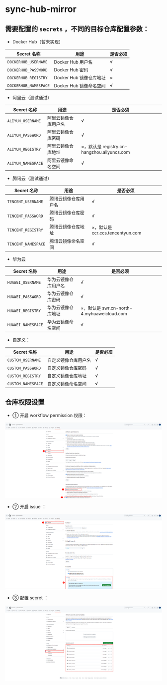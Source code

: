 # sync-hub-mirror
##  需要配置的 `secrets` ，不同的目标仓库配置参数：

* Docker Hub（暂未实现）

| Secret 名称           | 用途                    | 是否必须 |
| --------------------- | ----------------------- | -------- |
| `DOCKERHUB_USERNAME`  | Docker Hub 用户名       | √        |
| `DOCKERHUB_PASSWORD`  | Docker Hub 密码         | √        |
| `DOCKERHUB_REGISTRY`  | Docker Hub 镜像仓库地址 | ×        |
| `DOCKERHUB_NAMESPACE` | Docker Hub 镜像命名空间 | √        |

* 阿里云（测试通过）

| Secret 名称        | 用途                 | 是否必须                                    |
| ------------------ | -------------------- | ------------------------------------------- |
| `ALIYUN_USERNAME`  | 阿里云镜像仓库用户名 | √                                           |
| `ALIYUN_PASSWORD`  | 阿里云镜像仓库密码   | √                                           |
| `ALIYUN_REGISTRY`  | 阿里云镜像仓库地址   | ×，默认是 registry.cn-hangzhou.aliyuncs.com |
| `ALIYUN_NAMESPACE` | 阿里云镜像命名空间   | √                                           |

* 腾讯云（测试通过）

| Secret 名称         | 用途                 | 是否必须                         |
| ------------------- | -------------------- | -------------------------------- |
| `TENCENT_USERNAME`  | 腾讯云镜像仓库用户名 | √                                |
| `TENCENT_PASSWORD`  | 腾讯云镜像仓库密码   | √                                |
| `TENCENT_REGISTRY`  | 腾讯云镜像仓库地址   | ×，默认是 ccr.ccs.tencentyun.com |
| `TENCENT_NAMESPACE` | 腾讯云镜像命名空间   | √                                |

* 华为云

| Secret 名称        | 用途                 | 是否必须                                   |
| ------------------ | -------------------- | ------------------------------------------ |
| `HUAWEI_USERNAME`  | 华为云镜像仓库用户名 | √                                          |
| `HUAWEI_PASSWORD`  | 华为云镜像仓库密码   | √                                          |
| `HUAWEI_REGISTRY`  | 华为云镜像仓库地址   | ×，默认是 swr.cn-north-4.myhuaweicloud.com |
| `HUAWEI_NAMESPACE` | 华为云镜像命名空间   | √                                          |

* 自定义：

| Secret 名称        | 用途                 | 是否必须 |
| ------------------ | -------------------- | -------- |
| `CUSTOM_USERNAME`  | 自定义镜像仓库用户名 | √        |
| `CUSTOM_PASSWORD`  | 自定义镜像仓库密码   | √        |
| `CUSTOM_REGISTRY`  | 自定义镜像仓库地址   | √        |
| `CUSTOM_NAMESPACE` | 自定义镜像命名空间   | √        |

## 仓库权限设置

* ① 开启 workflow permission 权限：

![image-20240615073108178](./assets/image-20240615073108178.png)

* ② 开启 issue ：

![image-20240615073014646](./assets/image-20240615073014646.png)

* ③ 配置 secret ：

![image-20240615073146328](./assets/image-20240615073146328.png)
